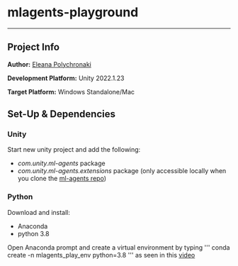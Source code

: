 # mlagents-playground

---

## Project Info

**Author:** 
[Eleana Polychronaki](https://github.com/EleanaPol)

**Development Platform:**
Unity 2022.1.23

**Target Platform:**
Windows Standalone/Mac

## Set-Up & Dependencies
### Unity
Start new unity project and add the following:
* *com.unity.ml-agents* package
* *com.unity.ml-agents.extensions* package (only accessible locally when you clone the [ml-agents repo](https://github.com/Unity-Technologies/ml-agents))
### Python
Download and install:
* Anaconda
* python 3.8 
 
Open Anaconda prompt and create a virtual environment by typing 
'''
conda create -n mlagents_play_env python=3.8
''' 
as seen in this [video](https://youtu.be/Yix4iV_io6o?t=58)
